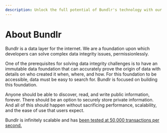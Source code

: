 ```yaml
---
description: Unlock the full potential of Bundlr's technology with our developer resources. Use our SDK and start storing data permanently with 3 lines of code.
---
```


# About Bundlr

Bundlr is a data layer for the internet. We are a foundation upon which developers can solve complex data integrity issues, permissionlessly.

One of the prerequisites for solving data integrity challenges is to have an immutable data foundation that can accurately prove the origin of data with details on who created it when, where, and how. For this foundation to be accessible, data must be easy to search for. Bundlr is focused on building this foundation.

Anyone should be able to discover, read, and write public information, forever. There should be an option to securely store private information. And all of this should happen without sacrificing performance, scalability, and the ease of use that users expect.

Bundlr is infinitely scalable and has [been tested at 50,000 transactions per second.](https://www.youtube.com/watch?v=JKEivHKDXAo)
